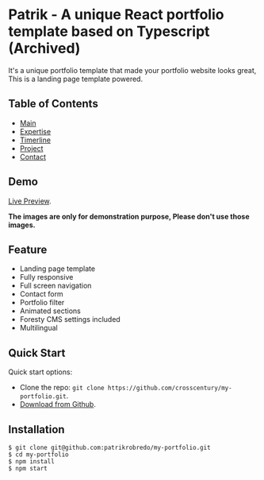 # Patrik - A unique React portfolio template based on Typescript (Archived)

It's a unique portfolio template that made your portfolio website looks great, This is a landing page template powered.

## Table of Contents

- [Main](#main)
- [Expertise](#expertise)
- [Timerline](#timeline)
- [Project](#project)
- [Contact](#contact)

## Demo

[Live Preview](https://patrik-robredo.netlify.app//).

**The images are only for demonstration purpose, Please don't use those images.**

## Feature

- Landing page template
- Fully responsive
- Full screen navigation
- Contact form
- Portfolio filter
- Animated sections
- Foresty CMS settings included
- Multilingual

## Quick Start
Quick start options:

- Clone the repo: `git clone https://github.com/crosscentury/my-portfolio.git`.
- [Download from Github](https://github.com/crosscentury/my-portfolio/archive/refs/heads/main.zip).

## Installation

```
$ git clone git@github.com:patrikrobredo/my-portfolio.git
$ cd my-portfolio
$ npm install
$ npm start
```